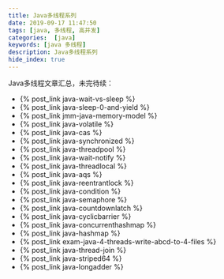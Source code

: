 ```yaml
---
title: Java多线程系列
date: 2019-09-17 11:47:50
tags: [java, 多线程, 高并发]
categories:  [java]
keywords: [java 多线程]
description: Java多线程系列
hide_index: true
---
```


Java多线程文章汇总，未完待续：
- {% post_link java-wait-vs-sleep %}
- {% post_link java-sleep-0-and-yield %}
- {% post_link jmm-java-memory-model %}
- {% post_link java-volatile %}
- {% post_link java-cas %}
- {% post_link java-synchronized %}
- {% post_link java-threadpool %}
- {% post_link java-wait-notify %}
- {% post_link java-threadlocal %}
- {% post_link java-aqs %}
- {% post_link java-reentrantlock %}
- {% post_link java-condition %}
- {% post_link java-semaphore %}
- {% post_link java-countdownlatch %}
- {% post_link java-cyclicbarrier %}
- {% post_link java-concurrenthashmap %}
- {% post_link java-hashmap %}
- {% post_link exam-java-4-threads-write-abcd-to-4-files %}
- {% post_link java-thread-join %}
- {% post_link java-striped64 %}
- {% post_link java-longadder %}
